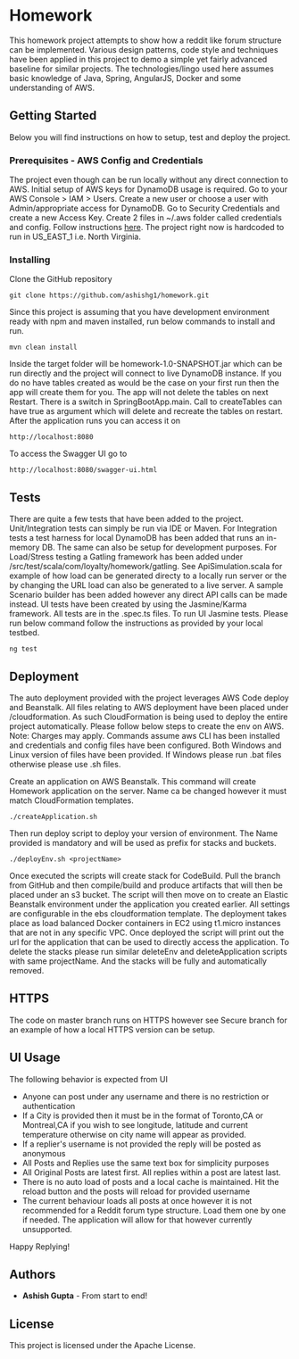# Homework

This homework project attempts to show how a reddit like forum structure can be implemented. Various design patterns, code style and techniques have been applied in this project to demo a simple yet fairly advanced baseline for similar projects.
The technologies/lingo used here assumes basic knowledge of Java, Spring, AngularJS, Docker and some understanding of AWS.

## Getting Started

Below you will find instructions on how to setup, test and deploy the project.


### Prerequisites - AWS Config and Credentials

The project even though can be run locally without any direct connection to AWS. Initial setup of AWS keys for DynamoDB usage is required.
Go to your AWS Console > IAM > Users. Create a new user or choose a user with Admin/appropriate access for DynamoDB.
Go to Security Credentials and create a new Access Key. Create 2 files in ~/.aws folder called credentials and config.
Follow instructions [here](https://docs.aws.amazon.com/cli/latest/userguide/cli-configure-files.html).
The project right now is hardcoded to run in US_EAST_1 i.e. North Virginia.

### Installing

Clone the GitHub repository

```
git clone https://github.com/ashishg1/homework.git
```

Since this project is assuming that you have development environment ready with npm and maven installed, run below commands to install and run.

```
mvn clean install
```

Inside the target folder will be homework-1.0-SNAPSHOT.jar which can be run directly and the project will connect to live DynamoDB instance.
If you do no have tables created as would be the case on your first run then the app will create them for you. The app will not delete the tables on next Restart. There is a switch in SpringBootApp.main. Call to createTables can have true as argument which will delete and recreate the tables on restart.
After the application runs you can access it on

```
http://localhost:8080
```

To access the Swagger UI go to

```
http://localhost:8080/swagger-ui.html
```


## Tests

There are quite a few tests that have been added to the project. Unit/Integration tests can simply be run via IDE or Maven.
For Integration tests a test harness for local DynamoDB has been added that runs an in-memory DB. The same can also be setup for development purposes.
For Load/Stress testing a Gatling framework has been added under /src/test/scala/com/loyalty/homework/gatling. See ApiSimulation.scala for example of how load can be generated directy to a locally run server or the by changing the URL load can also be generated to a live server.
A sample Scenario builder has been added however any direct API calls can be made instead.
UI tests have been created by using the Jasmine/Karma framework. All tests are in the .spec.ts files.
To run UI Jasmine tests. Please run below command follow the instructions as provided by your local testbed.

```
ng test
```

## Deployment

The auto deployment provided with the project leverages AWS Code deploy and Beanstalk. All files relating to AWS deployment have been placed under /cloudformation. As such CloudFormation is being used to deploy the entire project automatically.
Please follow below steps to create the env on AWS. Note: Charges may apply. Commands assume aws CLI has been installed and credentials and config files have been configured.
Both Windows and Linux version of files have been provided. If Windows please run .bat files otherwise please use .sh files.

Create an application on AWS Beanstalk. This command will create Homework application on the server. Name ca be changed however it must match CloudFormation templates.

```
./createApplication.sh
```

Then run deploy script to deploy your version of environment. The Name provided is mandatory and will be used as prefix for stacks and buckets.

```
./deployEnv.sh <projectName>
```

Once executed the scripts will create stack for CodeBuild. Pull the branch from GitHub and then compile/build and produce artifacts that will then be placed under an s3 bucket.
The script will then move on to create an Elastic Beanstalk environment under the application you created earlier. All settings are configurable in the ebs cloudformation template.
The deployment takes place as load balanced Docker containers in EC2 using t1.micro instances that are not in any specific VPC.
Once deployed the script will print out the url for the application that can be used to directly access the application.
To delete the stacks please run similar deleteEnv and deleteApplication scripts with same projectName. And the stacks will be fully and automatically removed.

## HTTPS

The code on master branch runs on HTTPS however see Secure branch for an example of how a local HTTPS version can be setup.

## UI Usage

The following behavior is expected from UI
* Anyone can post under any username and there is no restriction or authentication
* If a City is provided then it must be in the format of Toronto,CA or Montreal,CA if you wish to see longitude, latitude and current temperature otherwise on city name will appear as provided.
* If a replier's username is not provided the reply will be posted as anonymous
* All Posts and Replies use the same text box for simplicity purposes
* All Original Posts are latest first. All replies within a post are latest last.
* There is no auto load of posts and a local cache is maintained. Hit the reload button and the posts will reload for provided username
* The current behaviour loads all posts at once however it is not recommended for a Reddit forum type structure. Load them one by one if needed. The application will allow for that however currently unsupported.

Happy Replying!

## Authors

* **Ashish Gupta** - From start to end!


## License

This project is licensed under the Apache License.

